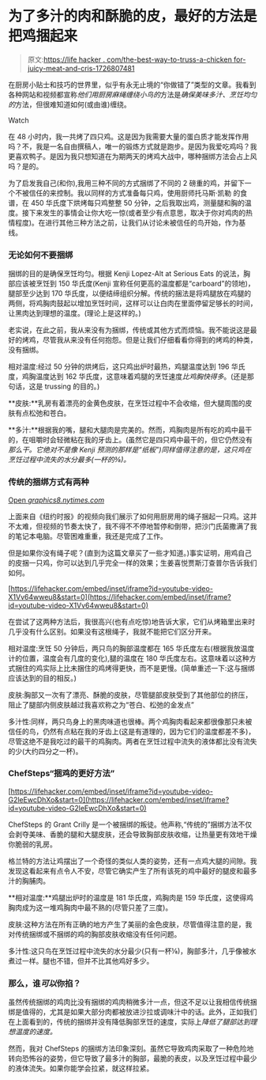 # 为了多汁的肉和酥脆的皮，最好的方法是把鸡捆起来

> 原文:[https://life hacker . com/the-best-way-to-truss-a-chicken for-juicy-meat-and-cris-1726807481](https://lifehacker.com/the-best-way-to-truss-a-chicken-for-juicy-meat-and-cris-1726807481)

在厨房小贴士和技巧的世界里，似乎有永无止境的“你做错了”类型的文章。我看到各种网站和视频都宣称*他们用厨房麻绳缠绕小鸟的*方法是*确保美味多汁、烹饪均匀的*方法，但很难知道如何(或由谁)缠绕。

Watch

在 48 小时内，我一共烤了四只鸡。这是因为我需要大量的蛋白质才能发挥作用吗？不，我是一名自由撰稿人，唯一的锻炼方式就是跑步。是因为我爱吃鸡吗？我更喜欢鸭子。是因为我只想知道在为期两天的烤鸡大战中，哪种捆绑方法会占上风吗？是的。

为了启发我自己(和你),我用三种不同的方式捆绑了不同的 2 磅重的鸡，并留下一个不被信任的来控制。我以同样的方式准备每只鸡，使用厨师托马斯·凯勒 的食谱，在 450 华氏度下烘烤每只鸡整整 50 分钟，之后我取出鸡，测量腿和胸的温度。接下来发生的事情会让你大吃一惊(或者至少有点意思，取决于你对鸡肉的热情程度)。在进行其他三种方法之前，让我们从讨论未被信任的鸟开始，作为基线。

### 无论如何不要捆绑

捆绑的目的是确保烹饪均匀。根据 Kenji Lopez-Alt at Serious Eats 的说法，胸部应该被烹饪到 150 华氏度(Kenji 宣称任何更高的温度都是“carboard”的领地)，腿部至少达到 170 华氏度，以便结缔组织分解。传统的捆法是将鸡腿放在鸡腿的两侧，将鸡胸肉鼓起以增加烹饪时间，这样可以让白肉在里面停留足够长的时间，让黑肉达到理想的温度。(理论上是这样的。)

老实说，在此之前，我从来没有为捆绑，传统或其他方式而烦恼。我不能说这是最好的烤鸡，尽管我从来没有任何抱怨。但是让我们仔细看看你得到的烤鸡的种类，没有捆绑。

相对温度:经过 50 分钟的烘烤后，这只鸡出炉时最热，鸡腿温度达到 196 华氏度，鸡胸温度达到 162 华氏度，这意味着鸡腿的烹饪速度*比鸡胸快得多*。(还是那句话，这是 trussing 的目的。)

**皮肤:**乳房有着漂亮的金黄色皮肤，在烹饪过程中不会收缩，但大腿周围的皮肤有点松弛和苍白。

**多汁:**根据我的嘴，腿和大腿肉是完美的。然而，鸡胸肉是所有吃的鸡中最干的，在咀嚼时会轻微粘在我的牙齿上。(虽然它是四只鸡中最干的，但它仍然没有*那么干。它绝对不是像 Kenji 预测的那样是“纸板”)同样值得注意的是，这只鸡在烹饪过程中流失的水分最多(一杯的⅜)。*

### 传统的捆绑方式有两种

[Open *graphics8.nytimes.com*](http://graphics8.nytimes.com/bcvideo/1.0/iframe/embed.html?videoId=100000003069772&playerType=embed)

上面来自《纽约时报》的视频向我们展示了如何用厨房用的绳子捆起一只鸡。这并不太难，但视频的节奏太快了，我不得不不停地暂停和倒带，把沙门氏菌撒满了我的笔记本电脑。尽管困难重重，我还是完成了工作。

但是如果你没有绳子呢？(直到为这篇文章买了一些才知道。)事实证明，用鸡自己的皮捆一只鸡，你可以达到几乎完全一样的效果；生姜喜悦贾斯汀查普尔告诉我们如何。

 [https://lifehacker.com/embed/inset/iframe?id=youtube-video-X1Vv64wweu8&start=0](https://lifehacker.com/embed/inset/iframe?id=youtube-video-X1Vv64wweu8&start=0) 

在尝试了这两种方法后，我很高兴(也有点吃惊)地告诉大家，它们从烤箱里出来时几乎没有什么区别。如果没有这根绳子，我就不能把它们区分开来。

相对温度:烹饪 50 分钟后，两只鸟的胸部温度都在 165 华氏度左右(根据我放温度计的位置，温度会有几度的变化),腿的温度在 180 华氏度左右。这意味着以这种方式捆住的鸡实际上比未捆住的鸡烤得更快，而不是更慢。(简单重述一下:这与捆绑应该达到的目的相反。)

皮肤:胸部又一次有了漂亮、酥脆的皮肤，尽管腿部皮肤受到了其他部位的挤压，阻止了腿部内侧皮肤越过我喜欢称之为“苍白、松弛的金发点”

多汁性:同样，两只鸟身上的黑肉味道也很棒。两个鸡胸肉看起来都很像那只未被信任的鸟，仍然有点粘在我的牙齿上(这是有道理的，因为它们的温度都差不多)，尽管这绝不是我吃过的最干的鸡胸肉。两者在烹饪过程中流失的液体都比没有流失的少(大约四分之一杯)。

### ChefSteps“捆鸡的更好方法”

 [https://lifehacker.com/embed/inset/iframe?id=youtube-video-G2leEwcDhXo&start=0](https://lifehacker.com/embed/inset/iframe?id=youtube-video-G2leEwcDhXo&start=0) 

ChefSteps 的 Grant Crilly 是一个被捆绑的叛徒。他声称,“传统的”捆绑方法不仅会剥夺美味、香脆的腿和大腿皮肤，还会导致胸部皮肤收缩，让热量更有效地干燥你脆弱的乳房。

格兰特的方法让鸡摆出了一个奇怪的类似人类的姿势，还有一点鸡大腿的间隙。我发现这看起来有点令人不安，尽管它确实产生了所有该死的鸡中最好的腿皮和最多汁的胸脯肉。

**相对温度:**鸡腿出炉时的温度是 181 华氏度，鸡胸肉是 159 华氏度，这使得鸡胸肉成为这一堆鸡胸肉中最不熟的(尽管只差了三度)。

皮肤:这种方法在所有正确的地方产生了美丽的金色皮肤，尽管值得注意的是，我对传统捆绑或不捆绑的鸡的胸部皮肤收缩没有任何问题。

多汁性:这只鸟在烹饪过程中流失的水分最少(只有一杯⅛)，胸部多汁，几乎像被水煮过一样。腿也不错，但并不比其他鸡好多少。

### 那么，谁*可以*你掐？

虽然传统捆绑的鸡肉比没有捆绑的鸡肉稍微多汁一点，但这不足以让我相信传统捆绑是值得的，尤其是如果大部分肉都被放进沙拉或调味汁中的话。此外，正如我们在上面看到的，传统的捆绑并没有降低胸部烹饪的速度，实际上*降低了腿部达到理想温度的速度。*

然而，我对 ChefSteps 的捆绑方法印象深刻。虽然它导致鸡肉采取了一种危险地转向恐怖谷的姿势，但它导致了最多汁的胸部，最脆的表皮，以及烹饪过程中最少的液体流失。如果你能学会拉紧，就这样拉紧。